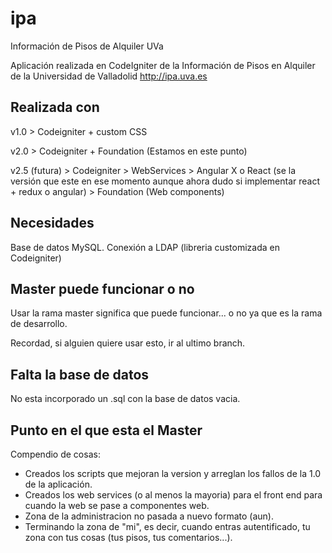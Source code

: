 # ipa
Información de Pisos de Alquiler UVa

Aplicación realizada en CodeIgniter de la Información de Pisos en Alquiler de la Universidad de Valladolid http://ipa.uva.es

## Realizada con
v1.0 > Codeigniter + custom CSS

v2.0 > Codeigniter + Foundation (Estamos en este punto)

v2.5 (futura) > Codeigniter > WebServices > Angular X o React (se la versión que este en ese momento aunque ahora dudo si implementar react + redux o angular) > Foundation (Web components)

## Necesidades
Base de datos MySQL.
Conexión a LDAP (libreria customizada en Codeigniter)

## Master puede funcionar o no
Usar la rama master significa que puede funcionar... o no ya que es la rama de desarrollo.

Recordad, si alguien quiere usar esto, ir al ultimo branch.

## Falta la base de datos

No esta incorporado un .sql con la base de datos vacia.

## Punto en el que esta el Master

Compendio de cosas:

- Creados los scripts que mejoran la version y arreglan los fallos de la 1.0 de la aplicación.
- Creados los web services (o al menos la mayoria) para el front end para cuando la web se pase a componentes web.
- Zona de la administracion no pasada a nuevo formato (aun).
- Terminando la zona de "mi", es decir, cuando entras autentificado, tu zona con tus cosas (tus pisos, tus comentarios...).

